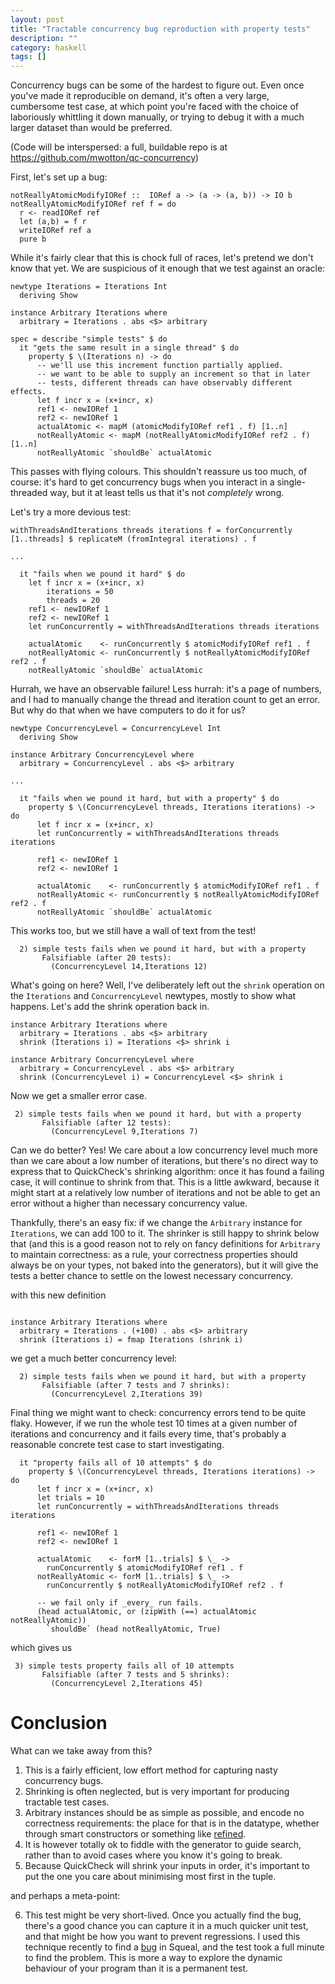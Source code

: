 ```yaml
---
layout: post
title: "Tractable concurrency bug reproduction with property tests"
description: ""
category: haskell
tags: []
---
```


Concurrency bugs can be some of the hardest to figure out. Even once you've made it reproducible on demand,
it's often a very large, cumbersome test case, at which point you're faced with the choice of laboriously
whittling it down manually, or trying to debug it with a much larger dataset than would be preferred.

(Code will be interspersed: a full, buildable repo is at https://github.com/mwotton/qc-concurrency)

First, let's set up a bug:

```
notReallyAtomicModifyIORef ::  IORef a -> (a -> (a, b)) -> IO b
notReallyAtomicModifyIORef ref f = do
  r <- readIORef ref
  let (a,b) = f r
  writeIORef ref a
  pure b
```

While it's fairly clear that this is chock full of races, let's pretend we don't know that yet. We are
suspicious of it enough that we test against an oracle:

```
newtype Iterations = Iterations Int
  deriving Show

instance Arbitrary Iterations where
  arbitrary = Iterations . abs <$> arbitrary

spec = describe "simple tests" $ do
  it "gets the same result in a single thread" $ do
    property $ \(Iterations n) -> do
	  -- we'll use this increment function partially applied.
	  -- we want to be able to supply an increment so that in later
	  -- tests, different threads can have observably different effects.
      let f incr x = (x+incr, x)
      ref1 <- newIORef 1
      ref2 <- newIORef 1
      actualAtomic <- mapM (atomicModifyIORef ref1 . f) [1..n]
      notReallyAtomic <- mapM (notReallyAtomicModifyIORef ref2 . f) [1..n]
      notReallyAtomic `shouldBe` actualAtomic
```


This passes with flying colours. This shouldn't reassure us too much, of course: it's hard to get concurrency
bugs when you interact in a single-threaded way, but it at least tells us that it's not _completely_ wrong.

Let's try a more devious test:

```
withThreadsAndIterations threads iterations f = forConcurrently [1..threads] $ replicateM (fromIntegral iterations) . f

...

  it "fails when we pound it hard" $ do
    let f incr x = (x+incr, x)
        iterations = 50
        threads = 20
    ref1 <- newIORef 1
    ref2 <- newIORef 1
    let runConcurrently = withThreadsAndIterations threads iterations

    actualAtomic    <- runConcurrently $ atomicModifyIORef ref1 . f
    notReallyAtomic <- runConcurrently $ notReallyAtomicModifyIORef ref2 . f
    notReallyAtomic `shouldBe` actualAtomic
```

Hurrah, we have an observable failure! Less hurrah: it's a page of numbers, and I had to manually change the
thread and iteration count to get an error. But why do that when we have computers to do it for us?

```
newtype ConcurrencyLevel = ConcurrencyLevel Int
  deriving Show

instance Arbitrary ConcurrencyLevel where
  arbitrary = ConcurrencyLevel . abs <$> arbitrary

...

  it "fails when we pound it hard, but with a property" $ do
    property $ \(ConcurrencyLevel threads, Iterations iterations) -> do
      let f incr x = (x+incr, x)
      let runConcurrently = withThreadsAndIterations threads iterations

      ref1 <- newIORef 1
      ref2 <- newIORef 1

      actualAtomic    <- runConcurrently $ atomicModifyIORef ref1 . f
      notReallyAtomic <- runConcurrently $ notReallyAtomicModifyIORef ref2 . f
      notReallyAtomic `shouldBe` actualAtomic

```

This works too, but we still have a wall of text from the test!

```
  2) simple tests fails when we pound it hard, but with a property
       Falsifiable (after 20 tests):
         (ConcurrencyLevel 14,Iterations 12)
```

What's going on here? Well, I've deliberately left out the `shrink` operation on the `Iterations` and
`ConcurrencyLevel` newtypes, mostly to show what happens. Let's add the shrink operation back in.

```
instance Arbitrary Iterations where
  arbitrary = Iterations . abs <$> arbitrary
  shrink (Iterations i) = Iterations <$> shrink i

instance Arbitrary ConcurrencyLevel where
  arbitrary = ConcurrencyLevel . abs <$> arbitrary
  shrink (ConcurrencyLevel i) = ConcurrencyLevel <$> shrink i
```

Now we get a smaller error case.

```
 2) simple tests fails when we pound it hard, but with a property
       Falsifiable (after 12 tests):
         (ConcurrencyLevel 9,Iterations 7)

```

Can we do better? Yes! We care about a low concurrency level much more than we care about a low number of iterations,
but there's no direct way to express that to QuickCheck's shrinking algorithm: once it has found a failing
case, it will continue to shrink from that. This is a little awkward, because it might start at a relatively
low number of iterations and not be able to get an error without a higher than necessary concurrency value.

Thankfully, there's an easy fix: if we change the `Arbitrary` instance for `Iterations`, we can add 100 to it.
The shrinker is still happy to shrink below that (and this is a good reason not to rely on fancy definitions for
`Arbitrary` to maintain correctness: as a rule, your correctness properties should always be on your types,
not baked into the generators), but it will give the tests a better chance to settle on the lowest necessary
concurrency.

with this new definition
```

instance Arbitrary Iterations where
  arbitrary = Iterations . (+100) . abs <$> arbitrary
  shrink (Iterations i) = fmap Iterations (shrink i)
```

we get a much better concurrency level:

```
  2) simple tests fails when we pound it hard, but with a property
       Falsifiable (after 7 tests and 7 shrinks):
         (ConcurrencyLevel 2,Iterations 39)
```

Final thing we might want to check: concurrency errors tend to be quite flaky. However, if we
run the whole test 10 times at a given number of iterations and concurrency and it fails every
time, that's probably a reasonable concrete test case to start investigating.

```
  it "property fails all of 10 attempts" $ do
    property $ \(ConcurrencyLevel threads, Iterations iterations) -> do
      let f incr x = (x+incr, x)
      let trials = 10
      let runConcurrently = withThreadsAndIterations threads iterations

      ref1 <- newIORef 1
      ref2 <- newIORef 1

      actualAtomic    <- forM [1..trials] $ \_ ->
        runConcurrently $ atomicModifyIORef ref1 . f
      notReallyAtomic <- forM [1..trials] $ \_ ->
        runConcurrently $ notReallyAtomicModifyIORef ref2 . f

      -- we fail only if _every_ run fails.
      (head actualAtomic, or (zipWith (==) actualAtomic notReallyAtomic))
        `shouldBe` (head notReallyAtomic, True)
```

which gives us

```
 3) simple tests property fails all of 10 attempts
       Falsifiable (after 7 tests and 5 shrinks):
         (ConcurrencyLevel 2,Iterations 45)
```


# Conclusion

What can we take away from this?

1. This is a fairly efficient, low effort method for capturing nasty concurrency bugs.
2. Shrinking is often neglected, but is very important for producing tractable test cases.
3. Arbitrary instances should be as simple as possible, and encode no correctness requirements: the place
for that is in the datatype, whether through smart constructors or something like [refined](https://hackage.haskell.org/package/refined).
4. It is however totally ok to fiddle with the generator to guide search, rather than to avoid cases
where you know it's going to break.
5. Because QuickCheck will shrink your inputs in order, it's important to put the one you care about
minimising most first in the tuple.

and perhaps a meta-point:

6. This test might be very short-lived. Once you actually find the bug, there's a good chance you can
capture it in a much quicker unit test, and that might be how you want to prevent regressions. I used this
technique recently to find a [bug](https://github.com/morphismtech/squeal/pull/139) in Squeal, and the test
took a full minute to find the problem. This is more a way to explore the dynamic behaviour of your program
than it is a permanent test.
